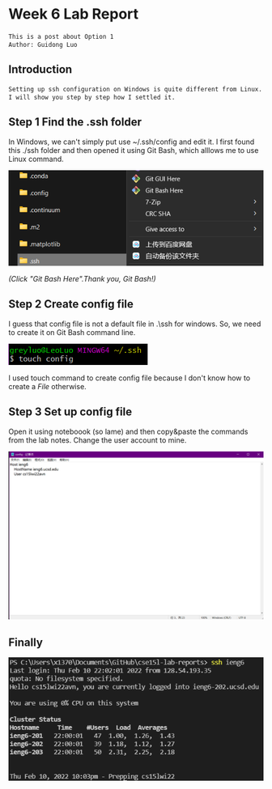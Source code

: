 # Week 6 Lab Report 
    This is a post about Option 1
    Author: Guidong Luo

## **Introduction**

    Setting up ssh configuration on Windows is quite different from Linux. I will show you step by step how I settled it.
    

## **Step 1** Find the .ssh folder
 In Windows, we can't simply put use ~/.ssh/config and edit it. I first found this ./ssh folder and then opened it using Git Bash, which alllows me to use Linux command.


 ![Image](Images\lab3\ssh.png)
   
*(Click "Git Bash Here".Thank you, Git Bash!)*


## **Step 2** Create config file
I guess that config file is not a default file in .\ssh for windows. So, we need to create it on Git Bash command line.


![Image](Images\lab3\touch.png)


I used touch command to create config file because I don't know how to create a *File* otherwise.


## **Step 3** Set up config file
Open it using noteboook (so lame) and then copy&paste the commands from the lab notes. Change the user account to mine.


![Image](Images\lab3\edit.png)


## **Finally**
![Image](Images\lab3\result.png)


